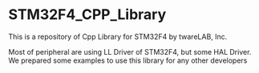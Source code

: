 # STM32F4_CPP_Library
This is a repository of Cpp Library for STM32F4 by twareLAB, Inc.

Most of peripheral are using LL Driver of STM32F4, but some HAL Driver.
We prepared some examples to use this library for any other developers
